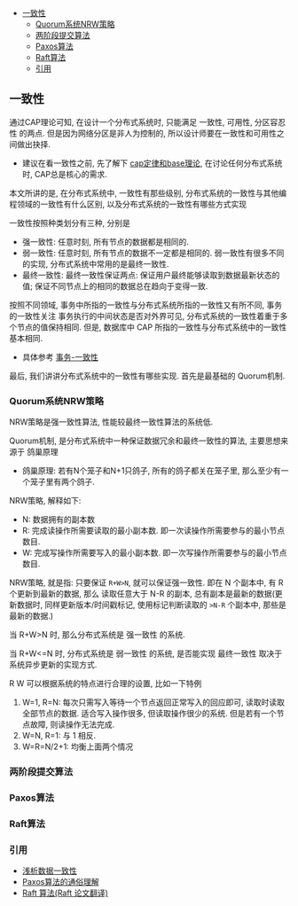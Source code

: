 <!-- TOC -->

- [一致性](#一致性)
    - [Quorum系统NRW策略](#quorum系统nrw策略)
    - [两阶段提交算法](#两阶段提交算法)
    - [Paxos算法](#paxos算法)
    - [Raft算法](#raft算法)
    - [引用](#引用)

<!-- /TOC -->

## 一致性
通过CAP理论可知, 在设计一个分布式系统时, 只能满足 一致性, 可用性, 分区容忍性 的两点. 但是因为网络分区是非人为控制的, 所以设计师要在一致性和可用性之间做出抉择.
- 建议在看一致性之前, 先了解下 [cap定律和base理论](/application/distributed_system/cap_base.md), 在讨论任何分布式系统时, CAP总是核心的需求.

本文所讲的是, 在分布式系统中, 一致性有那些级别, 分布式系统的一致性与其他编程领域的一致性有什么区别, 以及分布式系统的一致性有哪些方式实现

一致性按照种类划分有三种, 分别是
- 强一致性: 任意时刻, 所有节点的数据都是相同的.
- 弱一致性: 任意时刻, 所有节点的数据不一定都是相同的. 弱一致性有很多不同的实现, 分布式系统中常用的是最终一致性.
- 最终一致性: 最终一致性保证两点: 保证用户最终能够读取到数据最新状态的值; 保证不同节点上的相同的数据总在趋向于变得一致.

按照不同领域, 事务中所指的一致性与分布式系统所指的一致性又有所不同, 事务的一致性关注 事务执行的中间状态是否对外界可见, 分布式系统的一致性着重于多个节点的值保持相同. 但是, 数据库中 CAP 所指的一致性与分布式系统中的一致性基本相同.
- 具体参考 [事务-一致性](/application/database/basics/transaction.md#一致性)

最后, 我们讲讲分布式系统中的一致性有哪些实现. 首先是最基础的 Quorum机制.

### Quorum系统NRW策略
NRW策略是强一致性算法, 性能较最终一致性算法的系统低.

Quorum机制, 是分布式系统中一种保证数据冗余和最终一致性的算法, 主要思想来源于 鸽巢原理
- 鸽巢原理: 若有N个笼子和N+1只鸽子, 所有的鸽子都关在笼子里, 那么至少有一个笼子里有两个鸽子. 

NRW策略, 解释如下:
- N: 数据拥有的副本数
- R: 完成读操作所需要读取的最小副本数. 即一次读操作所需要参与的最小节点数目.
- W: 完成写操作所需要写入的最小副本数. 即一次写操作所需要参与的最小节点数目.

NRW策略, 就是指: 只要保证 `R+W>N`, 就可以保证强一致性. 即在 N 个副本中, 有 R 个更新到最新的数据, 那么 读取任意大于 N-R 的副本, 总有副本是最新的数据(更新数据时, 同样更新版本/时间戳标记, 使用标记判断读取的 `>N-R` 个副本中, 那些是最新的数据.)

当 R+W>N 时, 那么分布式系统是 强一致性 的系统.

当 R+W<=N 时, 分布式系统是 弱一致性 的系统, 是否能实现 最终一致性 取决于系统异步更新的实现方式.

R W 可以根据系统的特点进行合理的设置, 比如一下特例
1. W=1, R=N: 每次只需写入等待一个节点返回正常写入的回应即可, 读取时读取全部节点的数据. 适合写入操作很多, 但读取操作很少的系统. 但是若有一个节点故障, 则读操作无法完成.
2. W=N, R=1: 与 1 相反.
3. W=R=N/2+1: 均衡上面两个情况

### 两阶段提交算法

### Paxos算法

### Raft算法

### 引用
- [浅析数据一致性](http://www.importnew.com/20633.html)
- [Paxos算法的通俗理解](https://www.cnblogs.com/yeahwell/p/4703219.html)
- [Raft 算法(Raft 论文翻译)](http://blog.51cto.com/liuxp0827/1899354)
